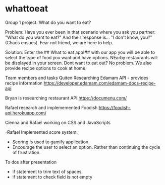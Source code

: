 # whattoeat

Group 1 project: What do you want to eat?

Problem: Have you ever been in that scenario where you ask you partner:
"What do you want to eat?"
And their response is... "I don't know, you?"
(Chaos ensues).
Fear not friend, we are here to help.

Solution:
Enter the ## What to eat app!##
with our app you will be able to select the type of food you want and have options.
NEarby restaurants will be displayed in your screen.
Dont want to eat out? No problem. We also provide recipe options to cook at home.

Team members and tasks
Quiten
Researching Edamam API - provides recipe information
https://developer.edamam.com/edamam-docs-recipe-api

Bryan is researching restaurant API
https://documenu.com/

Rafael research and implememented Foodish
https://foodish-api.herokuapp.com/

Cienna and Rafael working on CSS and JavaScripts

-Rafael
Implemented score system.

- Scoring is used to gamify application
- Encourage the user to select an option. Rather than continuing the cycle of frustration.

To dos after presentation

- if statement to trim text of spaces,
- if statement to check field is not empty

